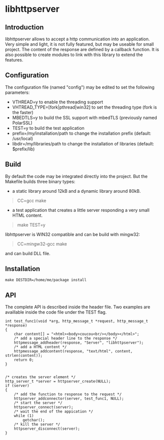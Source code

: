 # libhttpserver

## Introduction
libhttpserver allows to accept a http communication into an application.
Very simple and light, it is not fully featured, but may be useable for small project.
The content of the response are defined by a callback function.
It is also possible to create modules to link with this library to extend the features.

## Configuration
The configuration file (named "config") may be edited to set the following parameters:

 * VTHREAD=y to enable the threading support
 * VHTREAD_TYPE=[fork|pthread|win32] to set the threading type (fork is the faster)
 * MBEDTLS=y to build the SSL support with mbedTLS (previously named PolarSSL)
 * TEST=y to build the test application
 * prefix=/my/installation/path to change the installation prefix (default: /usr/local)
 * libdir=/my/libraries/path to change the installation of libraries (default: $prefix/lib)

## Build
By default the code may be integrated directly into the project.
But the Makefile builds three binary types:

 * a static library around 12kB and a dynamic library around 80kB.
> CC=gcc make

 * a test application that creates a little server responding a very small HTML content.
> make TEST=y

libhttpserver is WIN32 compatible and can be build with mingw32:
> CC=mingw32-gcc make

and can build DLL file.

## Installation

    make DESTDIR=/home/me/package install

## API
The complete API is described inside the header file.
Two examples are availlable inside the code file under the TEST flag.

    int test_func1(void *arg, http_message_t *request, http_message_t *response)
    {
    	char content[] = "<html><body>coucou<br/></body></html>";
    	/* add a special header line to the response */
    	httpmessage_addheader(response, "Server", "libhttpserver");
    	/* add a HTML content */
    	httpmessage_addcontent(response, "text/html", content, strlen(content));
    	return 0;
    }


    /* creates the server element */
    http_server_t *server = httpserver_create(NULL);
    if (server)
    {
        /* add the function to response to the request */
        httpserver_addconnector(server, test_func1, NULL);
        /* start the server */
        httpserver_connect(server);
        /* wait the end of the appication */
        while (1)
            getchar();
        /* kill the server */
        httpserver_disconnect(server);
    }
